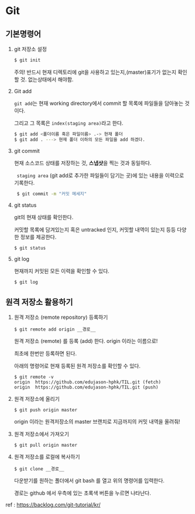 # Git

## 기본명령어

1. git 저장소 설정

   ```bash
   $ git init 
   ```

   주의! 반드시 현재 디렉토리에 git을 사용하고 있는지,(master)표기가 없는지 확인할 것. 없는상태에서 해야함.

2. Git add

   `git add`는 현재 working directory에서 commit 할 목록에 파일들을 담아놓는 것이다.

   그리고 그 목록은 `index(staging area)`라고 한다. 

   ```bash
   $ git add <폴더이름 혹은 파일이름> .-> 현재 폴더
   $ git add . ---> 현재 폴더 이하의 모든 파일을 add 하겠다.
   ```

3. git commit

   현재 소스코드 상태를 저장하는 것, **스냅샷**을 찍는 것과 동일하다. 

   ` staging area` (git add로 추가한 파일들이 담기는 곳)에 있는 내용을 이력으로 기록한다.

   ```bash
   	$ git commit -m "커밋 메세지" 
   ```

4. git status

   git의 현재 상태를 확인한다.

   커밋할 목록에 담겨있는지 혹은 untracked 인지, 커밋할 내역이 있는지 등등 다양한 정보를 제공한다.

   ```bash
   $ git status
   ```

5. git log

   현재까지 커밋된 모든 이력을 확인할 수 있다.

   ```bash
   $ git log
   ```
   
   

## 원격 저장소 활용하기

1. 원격 저장소 (remote repository) 등록하기

   ```
   $ git remote add origin __경로__
   ```

   원격 저장소 (remote) 를 등록 (add) 한다. origin 이라는 이름으로!

   최초에 한번만 등록하면 된다.

   아래의 명령어로 현재 등록된 원격 저장소를 확인할 수 있다.

   ```
   $ git remote -v
   origin  https://github.com/edujason-hphk/TIL.git (fetch)
   origin  https://github.com/edujason-hphk/TIL.git (push)
   ```

2. 원격 저장소에 올리기

   ```
   $ git push origin master
   ```

   origin 이라는 원격저장소의 master 브랜치로 지금까지의 커밋 내역을 올려줘!

3. 원격 저장소에서 가져오기

   ```
   $ git pull origin master
   ```

4. 원격 저장소를 로컬에 복사하기

   ```
   $ git clone __경로__
   ```

   다운받기를 원하는 폴더에서 git bash 를 열고 위의 명령어를 입력한다.

   경로는 github 에서 우측에 있는 초록색 버튼을 누르면 나타난다.



ref : https://backlog.com/git-tutorial/kr/